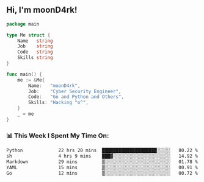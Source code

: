 <h2> Hi, I'm moonD4rk!</h2>

```go
package main

type Me struct {
	Name   string
	Job    string
	Code   string
	Skills string
}

func main() {
	me := &Me{
		Name:   "moonD4rk",
		Job:    "Cyber Security Engineer",
		Code:   "Go and Python and Others",
		Skills: "Hacking ^o^",
	}
	_ = me
}
```

<h3>📊 This Week I Spent My Time On:</h3>
<!-- <img align='right' src="https://github-readme-stats.vercel.app/api?username=moond4rk&show_icons=true&theme=radical", width="300" height="150"> -->

<!--START_SECTION:waka-->

```txt
Python             22 hrs 20 mins  ████████████████████░░░░░   80.22 %
sh                 4 hrs 9 mins    ███▓░░░░░░░░░░░░░░░░░░░░░   14.92 %
Markdown           29 mins         ▒░░░░░░░░░░░░░░░░░░░░░░░░   01.78 %
YAML               15 mins         ▒░░░░░░░░░░░░░░░░░░░░░░░░   00.91 %
Go                 12 mins         ▒░░░░░░░░░░░░░░░░░░░░░░░░   00.72 %
```

<!--END_SECTION:waka-->

